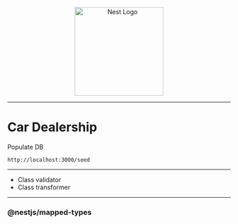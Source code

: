 <p align="center">
    <a href="http://nestjs.com/" target="blank">
        <img src="https://nestjs.com/img/logo-small.svg"  width="200" alt="Nest Logo"/>
    </a>
</p>

---

# Car Dealership

Populate DB
```
http://localhost:3000/seed
```

---

- Class validator
- Class transformer

---

### @nestjs/mapped-types
